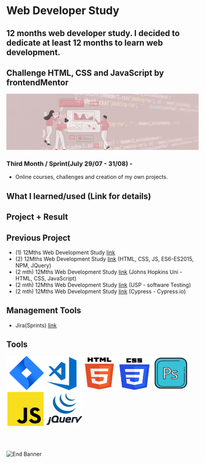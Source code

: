 # Web Developer Study
## 12 months web developer study. I decided to dedicate at least 12 months to learn web development.
## Challenge HTML, CSS and  JavaScript by frontendMentor 

![Begin Banner](/Documentation/top-1200x350.gif)

### Third Month / Sprint(July 29/07 - 31/08) - 
* Online courses, challenges and creation of my own projects.

## What I learned/used (Link for details)
<!-- 
* Projects [link](https://github.com/pittyh6/3-Easybank-Challenge_12Mths-WebDevStudy-2022-2023/tree/master/easybank-landing-page-master)
* Resources [link](https://github.com/pittyh6/3-Easybank-Challenge_12Mths-WebDevStudy-2022-2023/blob/master/learnedResources.md)
* HTML [link](https://github.com/pittyh6/3-Easybank-Challenge_12Mths-WebDevStudy-2022-2023/blob/master/learnedHTML.md)
* CSS [link](https://github.com/pittyh6/3-Easybank-Challenge_12Mths-WebDevStudy-2022-2023/blob/master/learnedCSS.md)
* JavaScript [link](https://github.com/pittyh6/3-Easybank-Challenge_12Mths-WebDevStudy-2022-2023/blob/master/learnedJAVASCRIPT.md)
-->

## Project + Result



## Previous Project
* (1) 12Mths Web Development Study [link](https://github.com/pittyh6/1-12Mths-WebDevelopmentStudy-2022-2023)
* (2) 12Mths Web Development Study [link](https://github.com/pittyh6/2-12Mths-WebDevelopmentStudy-2022-2023) (HTML, CSS, JS, ES6-ES2015, NPM, JQuery)
* (2 mth) 12Mths Web Development Study [link](https://github.com/pittyh6/JohnsHopkinsUni_html-css-and-Javascript-for-Web-Developers_2-12Mths-WebDevStudy-2022-2023) (Johns Hopkins Uni - HTML, CSS, JavaScript)
* (2 mth) 12Mths Web Development Study [link](https://github.com/pittyh6/USP_Introduction-to-Software-Testing_12Mths-WebDevStudy-2022-2023) (USP - software Testing)
* (2 mth) 12Mths Web Development Study [link](https://github.com/pittyh6/cypressIo_Testing-yr-first-application-12Mths-WebDevStudy-2022-2023) (Cypress - Cypress.io)


## Management Tools
* Jira(Sprints) [link](https://github.com/pittyh6/3-Easybank-Challenge_12Mths-WebDevStudy-2022-2023/tree/master/Sprint)

## Tools
<img src= Documentation/jira.png  height="90" width="100" ><img src= Documentation/vscode.png  height="90" width="100"><img src= Documentation/html.png  height="90" width="90"><img src= Documentation/css.png  height="90" width="90"><img src= Documentation/photoshop.png  height="90" width="100"><img src= Documentation/js.png  height="90" width="100"><img src= Documentation/jquery.png  height="90" width="100">


<br>
<br>

![End Banner](/Documentation/botton-1200x350.gif)